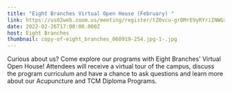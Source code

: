 ```yaml
---
title: "Eight Branches Virtual Open House (February) "
link: https://us02web.zoom.us/meeting/register/tZ0vcu-grDMrE9yRYriINWGrNv5LsI6KtMZp
date: 2022-02-26T17:00:00.000Z
host: Eight Branches
thumbnail: copy-of-eight_branches_060919-254.jpg-1-.jpg
---
```

Curious about us? Come explore our programs with Eight Branches' Virtual Open House! Attendees will receive a virtual tour of the campus, discuss the program curriculum and have a chance to ask questions and learn more about our Acupuncture and TCM Diploma Programs.